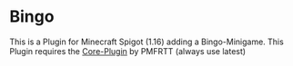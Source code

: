 # Bingo
This is a Plugin for Minecraft Spigot (1.16) adding a Bingo-Minigame. This Plugin requires the [Core-Plugin](https://www.github.com/PMFRTT/Core/releases) by PMFRTT (always use latest)
